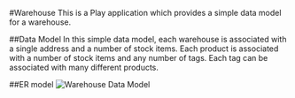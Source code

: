 #Warehouse
This is a Play application which provides a simple data model for a warehouse.

##Data Model
In this simple data model, each warehouse is associated with a single address and a number of stock items. Each product is associated with a number of stock items and any number of tags. Each tag can be associated with many different products.

##ER model
![Warehouse Data Model](https://raw.github.com/ttaomae/warehouse/master/images/WarehouseDataModel.png)